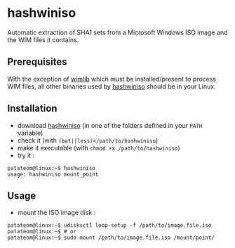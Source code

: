 # hashwiniso

Automatic extraction of SHA1 sets from a Microsoft Windows ISO image and the WIM files it contains.


## Prerequisites

With the exception of [wimlib](https://github.com/ebiggers/wimlib) which must be installed/present to process WIM files, all other binaries used by [hashwiniso](hashwiniso) should be in your Linux.


## Installation

- download [hashwiniso](https://raw.githubusercontent.com/patatetom/rds4xways/master/hashwiniso) (in one of the folders defined in your `PATH` variable) 
- check it (with `(bat||less)</path/to/hashwiniso`)
- make it executable (with `chmod +x /path/to/hashwiniso`)
- try it :

```console
patateom@linux:~$ hashwiniso 
usage: hashwiniso mount_point
```


## Usage

- mount the ISO image disk :

```console
patateom@linux:~$ udisksctl loop-setup -f /path/to/image.file.iso
patateom@linux:~$ # or
patateom@linux:~$ sudo mount /path/to/image.file.iso /mount/point/
```

